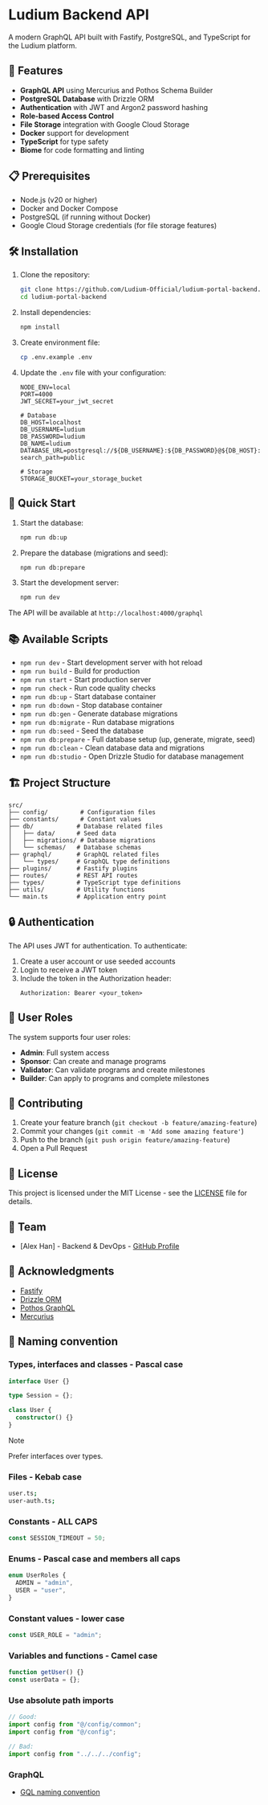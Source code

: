 # Ludium Backend API

A modern GraphQL API built with Fastify, PostgreSQL, and TypeScript for the Ludium platform.

## 🚀 Features

- **GraphQL API** using Mercurius and Pothos Schema Builder
- **PostgreSQL Database** with Drizzle ORM
- **Authentication** with JWT and Argon2 password hashing
- **Role-based Access Control**
- **File Storage** integration with Google Cloud Storage
- **Docker** support for development
- **TypeScript** for type safety
- **Biome** for code formatting and linting

## 📋 Prerequisites

- Node.js (v20 or higher)
- Docker and Docker Compose
- PostgreSQL (if running without Docker)
- Google Cloud Storage credentials (for file storage features)

## 🛠️ Installation

1. Clone the repository:

   ```bash
   git clone https://github.com/Ludium-Official/ludium-portal-backend.git
   cd ludium-portal-backend
   ```

2. Install dependencies:

   ```bash
   npm install
   ```

3. Create environment file:

   ```bash
   cp .env.example .env
   ```

4. Update the `.env` file with your configuration:

   ```env
   NODE_ENV=local
   PORT=4000
   JWT_SECRET=your_jwt_secret

   # Database
   DB_HOST=localhost
   DB_USERNAME=ludium
   DB_PASSWORD=ludium
   DB_NAME=ludium
   DATABASE_URL=postgresql://${DB_USERNAME}:${DB_PASSWORD}@${DB_HOST}:5435/${DB_NAME}?search_path=public

   # Storage
   STORAGE_BUCKET=your_storage_bucket
   ```

## 🚀 Quick Start

1. Start the database:

   ```bash
   npm run db:up
   ```

2. Prepare the database (migrations and seed):

   ```bash
   npm run db:prepare
   ```

3. Start the development server:
   ```bash
   npm run dev
   ```

The API will be available at `http://localhost:4000/graphql`

## 📚 Available Scripts

- `npm run dev` - Start development server with hot reload
- `npm run build` - Build for production
- `npm run start` - Start production server
- `npm run check` - Run code quality checks
- `npm run db:up` - Start database container
- `npm run db:down` - Stop database container
- `npm run db:gen` - Generate database migrations
- `npm run db:migrate` - Run database migrations
- `npm run db:seed` - Seed the database
- `npm run db:prepare` - Full database setup (up, generate, migrate, seed)
- `npm run db:clean` - Clean database data and migrations
- `npm run db:studio` - Open Drizzle Studio for database management

## 🏗️ Project Structure

```
src/
├── config/         # Configuration files
├── constants/      # Constant values
├── db/            # Database related files
│   ├── data/      # Seed data
│   ├── migrations/ # Database migrations
│   └── schemas/   # Database schemas
├── graphql/       # GraphQL related files
│   └── types/     # GraphQL type definitions
├── plugins/       # Fastify plugins
├── routes/        # REST API routes
├── types/         # TypeScript type definitions
├── utils/         # Utility functions
└── main.ts        # Application entry point
```

## 🔒 Authentication

The API uses JWT for authentication. To authenticate:

1. Create a user account or use seeded accounts
2. Login to receive a JWT token
3. Include the token in the Authorization header:
   ```
   Authorization: Bearer <your_token>
   ```

## 👥 User Roles

The system supports four user roles:

- **Admin**: Full system access
- **Sponsor**: Can create and manage programs
- **Validator**: Can validate programs and create milestones
- **Builder**: Can apply to programs and complete milestones

## 🤝 Contributing

1. Create your feature branch (`git checkout -b feature/amazing-feature`)
2. Commit your changes (`git commit -m 'Add some amazing feature'`)
3. Push to the branch (`git push origin feature/amazing-feature`)
4. Open a Pull Request

## 📄 License

This project is licensed under the MIT License - see the [LICENSE](./LICENSE) file for details.

## 👥 Team

- [Alex Han] - Backend & DevOps - [GitHub Profile](https://github.com/lxhan)

## 🙏 Acknowledgments

- [Fastify](https://www.fastify.io/)
- [Drizzle ORM](https://orm.drizzle.team/)
- [Pothos GraphQL](https://pothos-graphql.dev/)
- [Mercurius](https://mercurius.dev/)

## 📝 Naming convention

### Types, interfaces and classes - Pascal case

```ts
interface User {}

type Session = {};

class User {
  constructor() {}
}
```

> [!NOTE]
> Prefer interfaces over types.

### Files - Kebab case

```sh
user.ts;
user-auth.ts;
```

### Constants - ALL CAPS

```ts
const SESSION_TIMEOUT = 50;
```

### Enums - Pascal case and members all caps

```ts
enum UserRoles {
  ADMIN = "admin",
  USER = "user",
}
```

### Constant values - lower case

```ts
const USER_ROLE = "admin";
```

### Variables and functions - Camel case

```ts
function getUser() {}
const userData = {};
```

### Use absolute path imports

```ts
// Good:
import config from "@/config/common";
import config from "@/config";

// Bad:
import config from "../../../config";
```

### GraphQL

- [GQL naming convention](https://www.apollographql.com/docs/technotes/TN0002-schema-naming-conventions)
